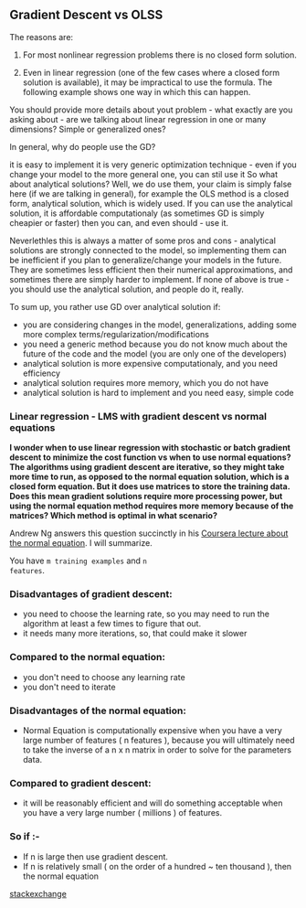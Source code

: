 ## Gradient Descent vs OLSS

The reasons are:

1. For most nonlinear regression problems there is no closed form solution.

2. Even in linear regression (one of the few cases where a closed form solution is available), it may be impractical to use the formula. The following example shows one way in which this can happen.


You should provide more details about yout problem - what exactly are you asking about - are we talking about linear regression in one or many dimensions? Simple or generalized ones?



In general, why do people use the GD?

it is easy to implement
it is very generic optimization technique - even if you change your model to the more general one, you can stil use it
So what about analytical solutions? Well, we do use them, your claim is simply false here (if we are talking in general), for example the OLS method is a closed form, analytical solution, which is widely used. If you can use the analytical solution, it is affordable computationaly (as sometimes GD is simply cheapier or faster) then you can, and even should - use it.

Neverlethles this is always a matter of some pros and cons - analytical solutions are strongly connected to the model, so implementing them can be inefficient if you plan to generalize/change your models in the future. They are sometimes less efficient then their numerical approximations, and sometimes there are simply harder to implement. If none of above is true - you should use the analytical solution, and people do it, really.

To sum up, you rather use GD over analytical solution if:

* you are considering changes in the model, generalizations, adding some more complex terms/regularization/modifications
* you need a generic method because you do not know much about the future of the code and the model (you are only one of the developers)
* analytical solution is more expensive computationaly, and you need efficiency
* analytical solution requires more memory, which you do not have
* analytical solution is hard to implement and you need easy, simple code





### Linear regression - LMS with gradient descent vs normal equations

**I wonder when to use linear regression with stochastic or batch gradient descent to minimize the cost function vs when to use normal equations? The algorithms using gradient descent are iterative, so they might take more time to run, as opposed to the normal equation solution, which is a closed form equation. But it does use matrices to store the training data. Does this mean gradient solutions require more processing power, but using the normal equation method requires more memory because of the matrices? Which method is optimal in what scenario?**

Andrew Ng answers this question succinctly in his [Coursera lecture about the normal equation](https://www.coursera.org/learn/machine-learning/lecture/2DKxQ/normal-equation%22%22). I will summarize.

You have <code>m training examples</code> and <code>n features</code>.

###  Disadvantages of gradient descent:

* you need to choose the learning rate, so you may need to run the algorithm at least a few times to figure that out.
* it needs many more iterations, so, that could make it slower

### Compared to the normal equation:

* you don't need to choose any learning rate
* you don't need to iterate
### Disadvantages of the normal equation:

* Normal Equation is computationally expensive when you have a very large number of features ( n features ), because you will ultimately need to take the inverse of a n x n matrix in order to solve for the parameters data.

### Compared to gradient descent:

* it will be reasonably efficient and will do something acceptable when you have a very large number ( millions ) of features.


### So if :-
* If n is large then use gradient descent.
* If n is relatively small ( on the order of a hundred ~ ten thousand ), then the normal equation

[stackexchange](https://datascience.stackexchange.com/questions/14118/linear-regression-lms-with-gradient-descent-vs-normal-equations/14119)